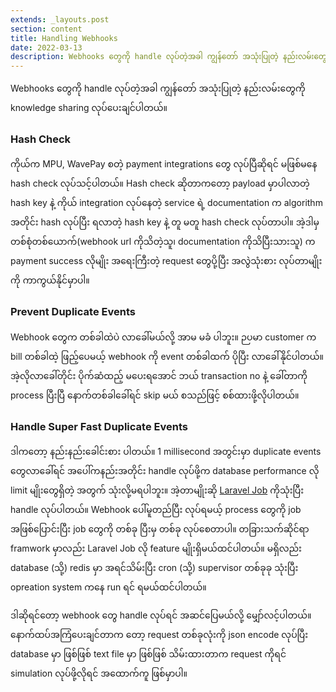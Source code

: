 ```yaml
---
extends: _layouts.post
section: content
title: Handling Webhooks
date: 2022-03-13
description: Webhooks တွေကို handle လုပ်တဲ့အခါ ကျွန်တော် အသုံးပြုတဲ့ နည်းလမ်းတွေကို knowledge sharing လုပ်ပေးချင်ပါတယ်။
---
```


Webhooks တွေကို handle လုပ်တဲ့အခါ ကျွန်တော် အသုံးပြုတဲ့ နည်းလမ်းတွေကို knowledge sharing လုပ်ပေးချင်ပါတယ်။

### Hash Check
ကိုယ်က MPU, WavePay စတဲ့ payment integrations တွေ လုပ်ပြီဆိုရင် မဖြစ်မနေ hash check လုပ်သင့်ပါတယ်။ Hash check ဆိုတာကတော့ payload မှာပါလာတဲ့ hash key နဲ့ ကိုယ် integration လုပ်နေတဲ့ service ရဲ့ documentation က algorithm အတိုင်း hash လုပ်ပြီး ရလာတဲ့ hash key နဲ့ တူ မတူ hash check လုပ်တာပါ။ အဲ့ဒါမှ တစ်စုံတစ်ယောက်(webhook url ကိုသိတဲ့သူ၊ documentation ကိုသိပြီးသားသူ) က payment success လိုမျိုး အရေးကြီးတဲ့ request တွေပို့ပြီး အလွဲသုံးစား လုပ်တာမျိုးကို ကာကွယ်နိုင်မှာပါ။

### Prevent Duplicate Events
Webhook တွေက တစ်ခါထဲပဲ လာခေါ်မယ်လို့ အာမ မခံ ပါဘူး။ ဉပမာ customer က bill တစ်ခါထဲ့ ဖြည့်ပေမယ့် webhook ကို event တစ်ခါထက် ပိုပြီး လာခေါ်နိုင်ပါတယ်။ အဲ့လိုလာခေါ်တိုင်း ပိုက်ဆံထည့် မပေးရအောင် ဘယ် transaction no နဲ့ ခေါ်တာကို process ပြီးပြီ နောက်တစ်ခါခေါ်ရင် skip မယ် စသည်ဖြင့် စစ်ထားဖို့လိုပါတယ်။

### Handle Super Fast Duplicate Events
ဒါကတော့ နည်းနည်းခေါင်းစား ပါတယ်။ 1 millisecond အတွင်းမှာ duplicate events တွေလာခေါ်ရင် အပေါ်ကနည်းအတိုင်း handle လုပ်ဖို့က database performance လို limit မျိုးတွေရှိတဲ့ အတွက် သုံးလို့မရပါဘူး။ အဲ့တာမျိုးဆို [Laravel Job](https://laravel.com/docs/9.x/queues) ကိုသုံးပြီး handle လုပ်ပါတယ်။ Webhook ပေါ်မူတည်ပြီး လုပ်ရမယ့် process တွေကို job အဖြစ်ပြောင်းပြီး job တွေကို တစ်ခု ပြီးမှ တစ်ခု လုပ်စေတာပါ။ တခြားသက်ဆိုင်ရာ framwork မှာလည်း Laravel Job လို feature မျိုးရှိမယ်ထင်ပါတယ်။ မရှိလည်း database (သို့) redis မှာ အရင်သိမ်းပြီး cron (သို့) supervisor တစ်ခုခု သုံးပြီး opreation system ကနေ run ရင် ရမယ်ထင်ပါတယ်။

ဒါဆိုရင်တော့ webhook တွေ handle လုပ်ရင် အဆင်ပြေမယ်လို့ မျှော်လင့်ပါတယ်။ နောက်ထပ်အကြံပေးချင်တာက တော့ request တစ်ခုလုံးကို json encode လုပ်ပြီး database မှာ ဖြစ်ဖြစ် text file မှာ ဖြစ်ဖြစ် သိမ်းထားတာက request ကိုရင် simulation လုပ်ဖို့လိုရင် အထောက်ကူ ဖြစ်မှာပါ။
